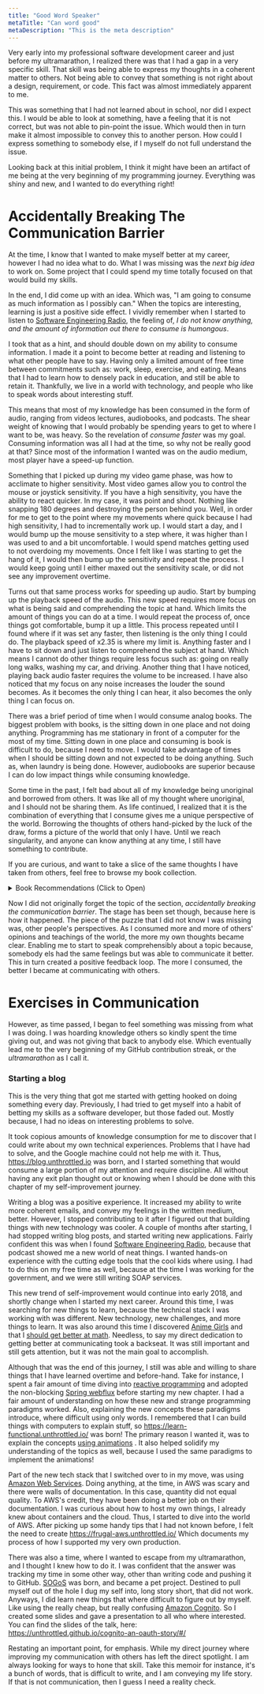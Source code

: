 ```yaml
---
title: "Good Word Speaker"
metaTitle: "Can word good"
metaDescription: "This is the meta description"
---
```


Very early into my professional software development career and just before my ultramarathon, I realized there was that
I had a gap in a very specific skill. That skill was being able to express my thoughts in a coherent matter to others.
Not being able to convey that something is not right about a design, requirement, or code. This fact was almost
immediately apparent to me.

This was something that I had not learned about in school, nor did I expect this. I would be able to look at something,
have a feeling that it is not correct, but was not able to pin-point the issue. Which would then in turn make it almost
impossible to convey this to another person. How could I express something to somebody else, if I myself do not full
understand the issue.

Looking back at this initial problem, I think it might have been an artifact of me being at the very beginning of my
programming journey. Everything was shiny and new, and I wanted to do everything right!

# Accidentally Breaking The Communication Barrier

At the time, I know that I wanted to make myself better at my career, however I had no idea what to do. What I was
missing was the _next big idea_ to work on. Some project that I could spend my time totally focused on that would build
my skills.

In the end, I did come up with an idea. Which was, "I am going to consume as much information as I possibly can."
When the topics are interesting, learning is just a positive side effect. I vividly remember when I started to listen
to [Software Engineering Radio](https://www.se-radio.net/), the feeling of, _I do not know anything, and the amount of
information out there to consume is humongous_.

I took that as a hint, and should double down on my ability to consume information. I made it a point to become better
at reading and listening to what other people have to say. Having only a limited amount of free time between commitments
such as: work, sleep, exercise, and eating. Means that I had to learn how to densely pack in education, and still be
able to retain it. Thankfully, we live in a world with technology, and people who like to speak words about interesting
stuff.

This means that most of my knowledge has been consumed in the form of audio, ranging from videos lectures, audiobooks,
and podcasts. The shear weight of knowing that I would probably be spending years to get to where I want to be, was
heavy. So the revelation of _consume faster_ was my goal. Consuming information was all I had at the time, so why not be
really good at that? Since most of the information I wanted was on the audio medium, most player have a speed-up
function.

Something that I picked up during my video game phase, was how to acclimate to higher sensitivity. Most video games
allow you to control the mouse or joystick sensitivity. If you have a high sensitivity, you have the ability to react
quicker. In my case, it was point and shoot. Nothing like snapping 180 degrees and destroying the person behind you.
Well, in order for me to get to the point where my movements where quick because I had high sensitivity, I had to
incrementally work up. I would start a day, and I would bump up the mouse sensitivity to a step where, it was higher
than I was used to and a bit uncomfortable. I would spend matches getting used to not overdoing my movements. Once I
felt like I was starting to get the hang of it, I would then bump up the sensitivity and repeat the process. I would
keep going until I either maxed out the sensitivity scale, or did not see any improvement overtime.

Turns out that same process works for speeding up audio. Start by bumping up the playback speed of the audio. This new
speed requires more focus on what is being said and comprehending the topic at hand. Which limits the amount of things
you can do at a time. I would repeat the process of, once things got comfortable, bump it up a little. This process
repeated until I found where if it was set any faster, then listening is the only thing I could do. The playback speed
of x2.35 is where my limit is. Anything faster and I have to sit down and just listen to comprehend the subject at hand.
Which means I cannot do other things require less focus such as: going on really long walks, washing my car, and
driving. Another thing that I have noticed, playing back audio faster requires the volume to be increased. I have also
noticed that my focus on any noise increases the louder the sound becomes. As it becomes the only thing I can hear, it
also becomes the only thing I can focus on.

There was a brief period of time when I would consume analog books. The biggest problem with books, is the sitting down
in one place and not doing anything. Programming has me stationary in front of a computer for the most of my time.
Sitting down in one place and consuming is book is difficult to do, because I need to move. I would take advantage of
times when I should be sitting down and not expected to be doing anything. Such as, when laundry is being done. However,
audiobooks are superior because I can do low impact things while consuming knowledge.

Some time in the past, I felt bad about all of my knowledge being unoriginal and borrowed from others. It was like all
of my thought where unoriginal, and I should not be sharing them. As life continued, I realized that it is the
combination of everything that I consume gives me a unique perspective of the world. Borrowing the thoughts of others
hand-picked by the luck of the draw, forms a picture of the world that only I have. Until we reach singularity, and
anyone can know anything at any time, I still have something to contribute.

If you are curious, and want to take a slice of the same thoughts I have taken from others, feel free to browse my book
collection.


<details>
<summary>Book Recommendations (Click to Open)</summary>

## Skills for performance

- [Peak](https://www.audible.com/pd/Peak-Audiobook/B01F4A9EFW)
- [Peak Performance](https://www.audible.com/pd/Peak-Performance-Audiobook/B071ZSYCXB)
- [A Mind for Numbers](https://www.audible.com/pd/A-Mind-for-Numbers-Audiobook/B00R3BZMXY)
- [Ultralearning](https://www.audible.com/pd/Ultralearning-Audiobook/0062945149)
- [Thinking, Fast and Slow](https://www.audible.com/pd/Thinking-Fast-and-Slow-Audiobook/B005TKKCWC)
- [Deep Work](https://www.audible.com/pd/Deep-Work-Audiobook/B0189PX1RQ)
- [Soft Skills: The software developer's life manual](https://www.amazon.com/Soft-Skills-software-developers-manual/dp/1617292397)
- [The Productivity Project](https://www.audible.com/pd/The-Productivity-Project-Audiobook/B018WINMJM)

## Leadership skills

- [Extreme Ownership](https://www.audible.com/pd/Extreme-Ownership-Audiobook/B015TVHUA2)
- [The Dichotomy of Leadership](https://www.audible.com/pd/The-Dichotomy-of-Leadership-Audiobook/B07BN2GNQQ)
- [Managing Humans](https://www.audible.com/pd/Managing-Humans-Audiobook/B08966SX9M)
- [The Manager's Path](https://www.audible.com/pd/The-Managers-Path-Audiobook/1452652171)

## Software Development Skills

- [The Docker Book: Containerization is the new virtualization](https://www.amazon.com/Docker-Book-Containerization-new-virtualization-ebook/dp/B00LRROTI4)
- [Code Complete: A Practical Handbook of Software Construction, Second Edition](https://www.amazon.com/Code-Complete-Practical-Handbook-Construction/dp/0735619670)
- [Clean Code: A Handbook of Agile Software Craftsmanship ](https://www.amazon.com/Clean-Code-Handbook-Software-Craftsmanship/dp/0132350882)
- [The Pragmatic Programmer: From Journeyman to Master](https://www.amazon.com/Pragmatic-Programmer-Journeyman-Master/dp/020161622X)
- [The DevOps Handbook: How to Create World-Class Agility, Reliability, and Security in Technology Organizations](https://www.amazon.com/DevOps-Handbook-World-Class-Reliability-Organizations/dp/1942788002)
- [The Phoenix Project (A Novel About IT, DevOps, and Helping Your Business Win)](https://www.amazon.com/Phoenix-Project-DevOps-Helping-Business/dp/1942788290)
- [Release It!: Design and Deploy Production-Ready Software](https://www.amazon.com/Release-Production-Ready-Software-Pragmatic-Programmers/dp/0978739213)
- [Mythical Man-Month, The: Essays on Software Engineering](https://www.amazon.com/Mythical-Man-Month-Software-Engineering-Anniversary/dp/0201835959)

## General Life Outlook

- [Why We Sleep](https://www.audible.com/pd/Why-We-Sleep-Audiobook/B0752ZQR33)
- [Antifragile](https://www.audible.com/pd/Antifragile-Audiobook/B009PRJ6BS)
- [Can't Hurt Me](https://www.audible.com/pd/Cant-Hurt-Me-Audiobook/B07KKMNZCH)
- [Essentialism](https://www.audible.com/pd/Essentialism-Audiobook/B00IWZ6XGA)
- [The more of less](https://www.audible.com/pd/The-More-of-Less-Audiobook/B01EKB77WI)
- [Goodbye, Things](https://www.audible.com/pd/Goodbye-Things-Audiobook/B06Y2GKZ39)
- [Total Focus](https://www.audible.com/pd/Total-Focus-Audiobook/B071PBC4KY)
- [Algorithms to Live By](https://www.audible.com/pd/Algorithms-to-Live-By-Audiobook/B01D24NLWO)
- [The Forgetting Machine](https://www.audible.com/pd/The-Forgetting-Machine-Audiobook/B075FX38KX)
- [Talking to Strangers](https://www.audible.com/pd/Talking-to-Strangers-Audiobook/1549150340)
- [The Elephant in the Brain](https://www.audible.com/pd/The-Elephant-in-the-Brain-Audiobook/1541446216)
- [Barking up the Wrong Tree](https://www.audible.com/pd/Barking-up-the-Wrong-Tree-Audiobook/B06XY7T9JT)
- [The Obstacle Is the Way](https://www.audible.com/pd/The-Obstacle-Is-the-Way-Audiobook/B00K252ET8)
- [Smarter Faster Better](https://www.audible.com/pd/Smarter-Faster-Better-Audiobook/B017WRZO9U)
- [The Subtle Art of Not Giving a F*ck](https://www.audible.com/pd/The-Subtle-Art-of-Not-Giving-a-F-ck-Audiobook/B01I28NFEE)
- [Never Split the Difference](https://www.audible.com/pd/Never-Split-the-Difference-Audiobook/B01CF5O89G)
- [Understanding the Secrets of Human Perception](https://www.audible.com/pd/Understanding-the-Secrets-of-Human-Perception-Audiobook/B00DLM8US8)
- [Skepticism 101: How to Think like a Scientist](https://www.audible.com/pd/Skepticism-101-How-to-Think-like-a-Scientist-Audiobook/B00DJETEEM)

</details>

Now I did not originally forget the topic of the section, _accidentally breaking the communication barrier_. The stage
has been set though, because here is how it happened. The piece of the puzzle that I did not know I was missing was,
other people's perspectives. As I consumed more and more of others' opinions and teachings of the world, the more my own
thoughts became clear. Enabling me to start to speak comprehensibly about a topic because, somebody els had the same
feelings but was able to communicate it better. This in turn created a positive feedback loop. The more I consumed, the
better I became at communicating with others.

# Exercises in Communication

However, as time passed, I began to feel something was missing from what I was doing. I was hoarding knowledge others so
kindly spent the time giving out, and was not giving that back to anybody else. Which eventually lead me to the very
beginning of my GitHub contribution streak, or the _ultramarathon_ as I call it.

### Starting a blog

This is the very thing that got me started with getting hooked on doing something every day. Previously, I had tried to
get myself into a habit of betting my skills as a software developer, but those faded out. Mostly because, I had no
ideas on interesting problems to solve.

It took copious amounts of knowledge consumption for me to discover that I could write about my own technical
experiences. Problems that I have had to solve, and the Google machine could not help me with it.
Thus, https://blog.unthrottled.io was born, and I started something that would consume a large portion of my attention
and require discipline. All without having any exit plan thought out or knowing when I should be done with this chapter
of my self-improvement journey.

Writing a blog was a positive experience. It increased my ability to write more coherent emails, and convey my feelings
in the written medium, better. However, I stopped contributing to it after I figured out that building things with new
technology was cooler. A couple of months after starting, I had stopped writing blog posts, and started writing new
applications. Fairly confident this was when I found [Software Engineering Radio](https://www.se-radio.net/), because
that podcast showed me a new world of neat things. I wanted hands-on experience with the cutting edge tools that the
cool kids where using. I had to do this on my free time as well, because at the time I was working for the government,
and we were still writing SOAP services.

This new trend of self-improvement would continue into early 2018, and shortly change when I started my next career.
Around this time, I was searching for new things to learn, because the technical stack I was working with was different.
New technology, new challenges, and more things to learn. It was also around this time I
discovered [Anime Girls](c_theperfecttheme) and that I [should get better at math](b_machinelearning). Needless, to say
my direct dedication to getting better at communicating took a backseat. It was still important and still gets
attention, but it was not the main goal to accomplish.

Although that was the end of this journey, I still was able and willing to share things that I have learned overtime and
before-hand. Take for instance, I spent a fair amount of time diving
into [reactive programming](https://en.wikipedia.org/wiki/Reactive_programming) and adopted the
non-blocking [Spring webflux](https://docs.spring.io/spring-framework/docs/current/reference/html/web-reactive.html)
before starting my new chapter. I had a fair amount of understanding on how these new and strange programming paradigms
worked. Also, explaining the new concepts these paradigms introduce, where difficult using only words. I remembered that
I can build things with computers to explain stuff, so https://learn-functional.unthrottled.io/ was born!
The primary reason I wanted it, was to explain the
concepts [using animations](https://learn-functional.unthrottled.io/reactive/concepts/reactor/visualisations/intermediate/zipWith)
. It also helped solidify my understanding of the topics as well, because I used the same paradigms to implement the
animations!

Part of the new tech stack that I switched over to in my move, was using [Amazon Web Services](https://aws.amazon.com/).
Doing anything, at the time, in AWS was scary and there were walls of documentation. In this case, quantity did not
equal quality. To AWS's credit, they have been doing a better job on their documentation. I was curious about how to
host my own things, I already knew about containers and the cloud. Thus, I started to dive into the world of AWS. After
picking up some handy tips that I had not known before, I felt the need to create https://frugal-aws.unthrottled.io/
Which documents my process of how I supported my very own production.

There was also a time, where I wanted to escape from my ultramarathon, and I thought I knew how to do it. I was
confident that the answer was tracking my time in some other way, other than writing code and pushing it to GitHub.
[SOGoS](https://github.com/Unthrottled/SOGoS-ui) was born, and became a pet project. Destined to pull myself out of the
hole I dug my self into, long story short, that did not work. Anyways, I did learn new things that where difficult to
figure out by myself. Like using the really cheap, but really
confusing [Amazon Cognito](https://aws.amazon.com/cognito/). So I created some slides and gave a presentation to all who
where interested. You can find the slides of the talk, here:
https://unthrottled.github.io/cognito-an-oauth-story/#/

Restating an important point, for emphasis. While my direct journey where improving my communication with others has
left the direct spotlight. I am always looking for ways to hone that skill. Take this memoir for instance, it's a bunch
of words, that is difficult to write, and I am conveying my life story. If that is not communication, then I guess I
need a reality check.

